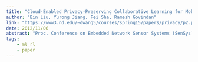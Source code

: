 ```yaml
---
title: "Cloud-Enabled Privacy-Preserving Collaborative Learning for Mobile Sensing"
author: "Bin Liu, Yurong Jiang, Fei Sha, Ramesh Govindan"
link: "https://www3.nd.edu/~dwang5/courses/spring15/papers/privacy/p2.pdf"
date: 2012/11/06
abstract: "Proc. Conference on Embedded Network Sensor Systems (SenSys), 2012."
tags:
    - ml_rl
    - paper
---
```

